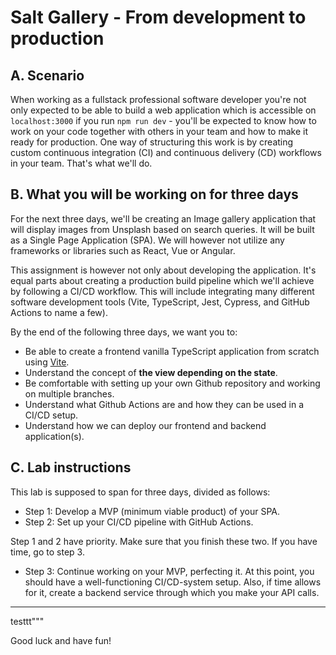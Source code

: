 # Salt Gallery - From development to production

## A. Scenario

When working as a fullstack professional software developer you're not only expected to be able to build a web application which is accessible on `localhost:3000` if you run `npm run dev` - you'll be expected to know how to work on your code together with others in your team and how to make it ready for production. One way of structuring this work is by creating custom continuous integration (CI) and continuous delivery (CD) workflows in your team. That's what we'll do.

## B. What you will be working on for three days

For the next three days, we'll be creating an Image gallery application that will display images from Unsplash based on search queries. It will be built as a Single Page Application (SPA). We will however not utilize any frameworks or libraries such as React, Vue or Angular.

This assignment is however not only about developing the application. It's equal parts about creating a production build pipeline which we'll achieve by following a CI/CD workflow. This will include integrating many different software development tools (Vite, TypeScript, Jest, Cypress, and GitHub Actions to name a few).

By the end of the following three days, we want you to:

- Be able to create a frontend vanilla TypeScript application from scratch using [Vite](https://vitejs.dev/).
- Understand the concept of **the view depending on the state**.
- Be comfortable with setting up your own Github repository and working on multiple branches.
- Understand what Github Actions are and how they can be used in a CI/CD setup.
- Understand how we can deploy our frontend and backend application(s).

## C. Lab instructions

This lab is supposed to span for three days, divided as follows:

- Step 1: Develop a MVP (minimum viable product) of your SPA.
- Step 2: Set up your CI/CD pipeline with GitHub Actions.

Step 1 and 2 have priority. Make sure that you finish these two. If you have time, go to step 3.

- Step 3: Continue working on your MVP, perfecting it. At this point, you should have a well-functioning CI/CD-system setup. Also, if time allows for it, create a backend service through which you make your API calls.

---

testtt"""

Good luck and have fun!
